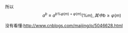 ##

所以$$a^b\equiv a^{b\%\varphi(m)+\varphi(m)}(\%m),其中b\geq \varphi(m)$$

没有看懂:http://www.cnblogs.com/maijing/p/5046628.html
